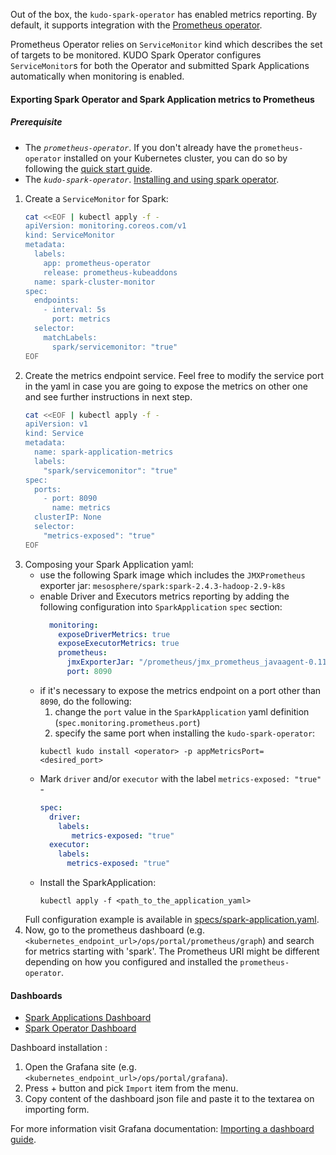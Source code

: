 Out of the box, the `kudo-spark-operator` has enabled metrics reporting. 
By default, it supports integration with the [Prometheus operator](https://github.com/coreos/prometheus-operator).

Prometheus Operator relies on `ServiceMonitor` kind which describes the set of targets to be monitored. 
KUDO Spark Operator configures `ServiceMonitor`s for both the Operator and submitted Spark Applications automatically 
when monitoring is enabled.

#### Exporting Spark Operator and Spark Application metrics to Prometheus

##### Prerequisite
* The *`prometheus-operator`*.
If you don't already have the `prometheus-operator` installed on your Kubernetes cluster, you can do so by following
the [quick start guide](https://github.com/coreos/prometheus-operator#quickstart).
* The *`kudo-spark-operator`*. [Installing and using spark operator](https://github.com/mesosphere/kudo-spark-operator/blob/master/README.md#installing-and-using-spark-operator).

1) Create a `ServiceMonitor` for Spark: 
   ```bash
   cat <<EOF | kubectl apply -f -
   apiVersion: monitoring.coreos.com/v1
   kind: ServiceMonitor
   metadata:
     labels:
       app: prometheus-operator
       release: prometheus-kubeaddons
     name: spark-cluster-monitor
   spec:
     endpoints:
       - interval: 5s
         port: metrics
     selector:
       matchLabels:
         spark/servicemonitor: "true"
   EOF
   ```
1) Create the metrics endpoint service. Feel free to modify the service port in the yaml in case you are going to expose 
the metrics on other one and see further instructions in next step.
   ```bash
   cat <<EOF | kubectl apply -f - 
   apiVersion: v1
   kind: Service
   metadata:
     name: spark-application-metrics
     labels:
       "spark/servicemonitor": "true"
   spec:
     ports:
       - port: 8090
         name: metrics
     clusterIP: None
     selector:
       "metrics-exposed": "true"
   EOF
   ```  
1) Composing your Spark Application yaml:
   - use the following Spark image which includes the `JMXPrometheus` exporter jar: `mesosphere/spark:spark-2.4.3-hadoop-2.9-k8s`
   - enable Driver and Executors metrics reporting by adding the following configuration into `SparkApplication` `spec` section:
     ```yaml
       monitoring:
         exposeDriverMetrics: true
         exposeExecutorMetrics: true
         prometheus:
           jmxExporterJar: "/prometheus/jmx_prometheus_javaagent-0.11.0.jar"
           port: 8090
     ```  
   - if it's necessary to expose the metrics endpoint on a port other than `8090`, do the following:
     1) change the `port` value in the `SparkApplication` yaml definition (`spec.monitoring.prometheus.port`)
     1) specify the same port when installing the `kudo-spark-operator`:  
     ```
     kubectl kudo install <operator> -p appMetricsPort=<desired_port>
     ```
   - Mark `driver` and/or `executor` with the label `metrics-exposed: "true"` -
     ```yaml
     spec:
       driver:
         labels:
            metrics-exposed: "true"
       executor:
         labels:
           metrics-exposed: "true"
     ```
   - Install the SparkApplication:
     ```
     kubectl apply -f <path_to_the_application_yaml>   
     ```
   Full configuration example is available in [specs/spark-application.yaml](specs/spark-application.yaml).
1) Now, go to the prometheus dashboard (e.g. `<kubernetes_endpoint_url>/ops/portal/prometheus/graph`) and search for metrics 
starting with 'spark'. The Prometheus URI might be different depending on how you configured and installed the `prometheus-operator`. 

#### Dashboards
 * [Spark Applications Dashboard](/dashboards/grafana_spark_applications.json) 
 * [Spark Operator Dashboard](dashboards/grafana_spark_operator.json)
 
 Dashboard installation : 
1) Open the Grafana site (e.g. `<kubernetes_endpoint_url>/ops/portal/grafana`).  
1) Press + button and pick `Import` item from the menu.  
1) Copy content of the dashboard json file and paste it to the textarea on importing form. 

For more information visit Grafana documentation: [Importing a dashboard guide](https://grafana.com/docs/reference/export_import/#importing-a-dashboard). 